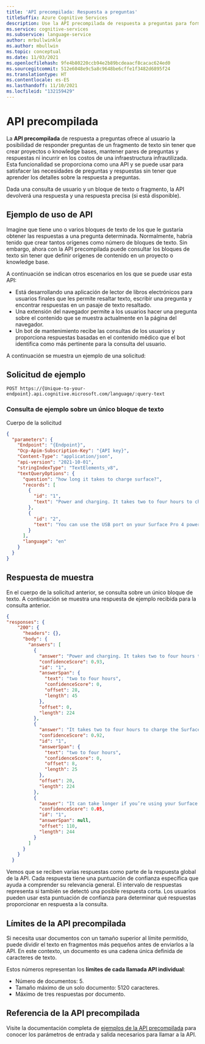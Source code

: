 ```yaml
---
title: 'API precompilada: Respuesta a preguntas'
titleSuffix: Azure Cognitive Services
description: Use la API precompilada de respuesta a preguntas para formular preguntas y recibir respuestas a estas sin tener que crear un proyecto o knowledge base.
ms.service: cognitive-services
ms.subservice: language-service
author: mrbullwinkle
ms.author: mbullwin
ms.topic: conceptual
ms.date: 11/03/2021
ms.openlocfilehash: 9fe4b80220ccb94e2b89bcdeaacf8cacac624ed0
ms.sourcegitcommit: 512e6048e9c5a8c9648be6cffe1f3482d6895f24
ms.translationtype: HT
ms.contentlocale: es-ES
ms.lasthandoff: 11/10/2021
ms.locfileid: "132159429"
---
```

# <a name="prebuilt-api"></a>API precompilada

La **API precompilada** de respuesta a preguntas ofrece al usuario la posibilidad de responder preguntas de un fragmento de texto sin tener que crear proyectos o knowledge bases, mantener pares de preguntas y respuestas ni incurrir en los costos de una infraestructura infrautilizada. Esta funcionalidad se proporciona como una API y se puede usar para satisfacer las necesidades de preguntas y respuestas sin tener que aprender los detalles sobre la respuesta a preguntas.

Dada una consulta de usuario y un bloque de texto o fragmento, la API devolverá una respuesta y una respuesta precisa (si está disponible).

## <a name="example-api-usage"></a>Ejemplo de uso de API

Imagine que tiene uno o varios bloques de texto de los que le gustaría obtener las respuestas a una pregunta determinada. Normalmente, habría tenido que crear tantos orígenes como número de bloques de texto. Sin embargo, ahora con la API precompilada puede consultar los bloques de texto sin tener que definir orígenes de contenido en un proyecto o knowledge base.

A continuación se indican otros escenarios en los que se puede usar esta API:

* Está desarrollando una aplicación de lector de libros electrónicos para usuarios finales que les permite resaltar texto, escribir una pregunta y encontrar respuestas en un pasaje de texto resaltado.
* Una extensión del navegador permite a los usuarios hacer una pregunta sobre el contenido que se muestra actualmente en la página del navegador.
* Un bot de mantenimiento recibe las consultas de los usuarios y proporciona respuestas basadas en el contenido médico que el bot identifica como más pertinente para la consulta del usuario.

A continuación se muestra un ejemplo de una solicitud:

## <a name="sample-request"></a>Solicitud de ejemplo

```
POST https://{Unique-to-your-endpoint}.api.cognitive.microsoft.com/language/:query-text
```

### <a name="sample-query-over-a-single-block-of-text"></a>Consulta de ejemplo sobre un único bloque de texto

Cuerpo de la solicitud

```json
{
  "parameters": {
    "Endpoint": "{Endpoint}",
    "Ocp-Apim-Subscription-Key": "{API key}",
    "Content-Type": "application/json",
    "api-version": "2021-10-01",
    "stringIndexType": "TextElements_v8",
    "textQueryOptions": {
      "question": "how long it takes to charge surface?",
      "records": [
        {
          "id": "1",
          "text": "Power and charging. It takes two to four hours to charge the Surface Pro 4 battery fully from an empty state. It can take longer if you’re using your Surface for power-intensive activities like gaming or video streaming while you’re charging it."
        },
        {
          "id": "2",
          "text": "You can use the USB port on your Surface Pro 4 power supply to charge other devices, like a phone, while your Surface charges. The USB port on the power supply is only for charging, not for data transfer. If you want to use a USB device, plug it into the USB port on your Surface."
        }
      ],
      "language": "en"
    }
  }
}
```

## <a name="sample-response"></a>Respuesta de muestra

En el cuerpo de la solicitud anterior, se consulta sobre un único bloque de texto. A continuación se muestra una respuesta de ejemplo recibida para la consulta anterior.

```json
{
"responses": {
    "200": {
      "headers": {},
      "body": {
        "answers": [
          {
            "answer": "Power and charging. It takes two to four hours to charge the Surface Pro 4 battery fully from an empty state. It can take longer if you’re using your Surface for power-intensive activities like gaming or video streaming while you’re charging it.",
            "confidenceScore": 0.93,
            "id": "1",
            "answerSpan": {
              "text": "two to four hours",
              "confidenceScore": 0,
              "offset": 28,
              "length": 45
            },
            "offset": 0,
            "length": 224
          },
          {
            "answer": "It takes two to four hours to charge the Surface Pro 4 battery fully from an empty state. It can take longer if you’re using your Surface for power-intensive activities like gaming or video streaming while you’re charging it.",
            "confidenceScore": 0.92,
            "id": "1",
            "answerSpan": {
              "text": "two to four hours",
              "confidenceScore": 0,
              "offset": 8,
              "length": 25
            },
            "offset": 20,
            "length": 224
          },
          {
            "answer": "It can take longer if you’re using your Surface for power-intensive activities like gaming or video streaming while you’re charging it.",
            "confidenceScore": 0.05,
            "id": "1",
            "answerSpan": null,
            "offset": 110,
            "length": 244
          }
        ]
      }
    }
  }
```

Vemos que se reciben varias respuestas como parte de la respuesta global de la API. Cada respuesta tiene una puntuación de confianza específica que ayuda a comprender su relevancia general. El intervalo de respuestas representa si también se detectó una posible respuesta corta. Los usuarios pueden usar esta puntuación de confianza para determinar qué respuestas proporcionar en respuesta a la consulta.

## <a name="prebuilt-api-limits"></a>Límites de la API precompilada

Si necesita usar documentos con un tamaño superior al límite permitido, puede dividir el texto en fragmentos más pequeños antes de enviarlos a la API. En este contexto, un documento es una cadena única definida de caracteres de texto.

Estos números representan los **límites de cada llamada API individual**:

* Número de documentos: 5.
* Tamaño máximo de un solo documento: 5120 caracteres.
* Máximo de tres respuestas por documento.

## <a name="prebuilt-api-reference"></a>Referencia de la API precompilada

Visite la documentación completa de [ejemplos de la API precompilada](https://github.com/Azure/azure-rest-api-specs/blob/main/specification/cognitiveservices/data-plane/Language/stable/2021-10-01/examples/questionanswering/SuccessfulQueryText.json) para conocer los parámetros de entrada y salida necesarios para llamar a la API.